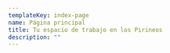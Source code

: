 ```yaml
---
templateKey: index-page
name: Página principal
title: Tu espacio de trabajo en los Pirineos
description: ""
---
```

